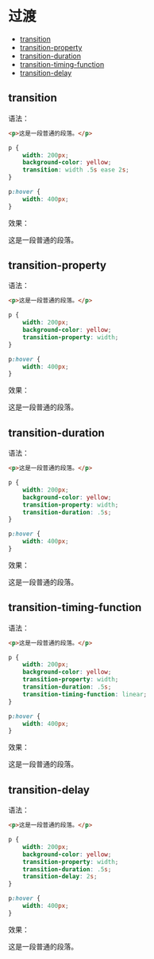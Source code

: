 # 过渡

* [transition](#transition)
* [transition-property](#transition-property)
* [transition-duration](#transition-duration)
* [transition-timing-function](#transition-timing-function)
* [transition-delay](#transition-delay)

<link rel="stylesheet" type="text/css" href="CSS 属性.css">

## transition

语法：

```html
<p>这是一段普通的段落。</p>
```

```css
p {
    width: 200px;
    background-color: yellow;
    transition: width .5s ease 2s;
}

p:hover {
    width: 400px;
}
```

效果：

<section id="section_15">
    <p>这是一段普通的段落。</p>
</section>


## transition-property

语法：

```html
<p>这是一段普通的段落。</p>
```

```css
p {
    width: 200px;
    background-color: yellow;
    transition-property: width;
}

p:hover {
    width: 400px;
}
```

效果：

<section id="section_16">
    <p>这是一段普通的段落。</p>
</section>


## transition-duration

语法：

```html
<p>这是一段普通的段落。</p>
```

```css
p {
    width: 200px;
    background-color: yellow;
    transition-property: width;
    transition-duration: .5s;
}

p:hover {
    width: 400px;
}
```

效果：

<section id="section_17">
    <p>这是一段普通的段落。</p>
</section>


## transition-timing-function

语法：

```html
<p>这是一段普通的段落。</p>
```

```css
p {
    width: 200px;
    background-color: yellow;
    transition-property: width;
    transition-duration: .5s;
    transition-timing-function: linear;
}

p:hover {
    width: 400px;
}
```

效果：

<section id="section_18">
    <p>这是一段普通的段落。</p>
</section>


## transition-delay

语法：

```html
<p>这是一段普通的段落。</p>
```

```css
p {
    width: 200px;
    background-color: yellow;
    transition-property: width;
    transition-duration: .5s;
    transition-delay: 2s;
}

p:hover {
    width: 400px;
}
```

效果：

<section id="section_19">
    <p>这是一段普通的段落。</p>
</section>